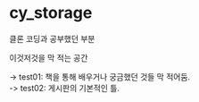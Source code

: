 # cy_storage
클론 코딩과 공부했던 부분 
<p>
이것저것을 막 적는 공간
<p>
-> test01: 책을 통해 배우거나 궁금했던 것들 막 적어둠.<br>
-> test02: 게시판의 기본적인 틀.
